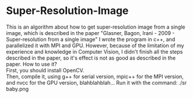 # Super-Resolution-Image<br>
This is an algorithm about how to get super-resolution image from a single image, which is described in the paper "Glasner, Bagon, Irani - 2009 - Super-resolution from a single image"
I wrote the program in c++, and parallelized it with MPI and GPU. However, because of the limitation of my experience and knowledge in Computer Vision, I didn't finish all the steps described in the paper, so it's effect is not as good as described in the paper.
How to use it?<br>
First, you should install OpenCV.<br>
Then, compile it, using g++ for serial version, mpic++ for the MPI version, and nvcc for the GPU version, blahblahblah...
Run it with the command: ./sr baby.png<br>
